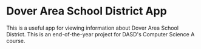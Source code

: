 # Dover Area School District App
This is a useful app for viewing information about Dover Area School District.
This is an end-of-the-year project for DASD's Computer Science A course.
